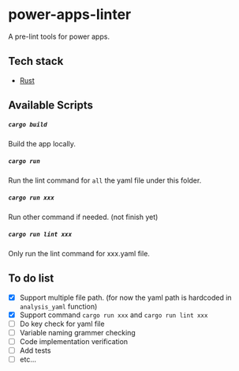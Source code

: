# power-apps-linter
A pre-lint tools for power apps. 

## Tech stack

- [Rust](https://www.rust-lang.org/)
  
## Available Scripts
##### `cargo build`
Build the app locally.

##### `cargo run`
Run the lint command for `all` the yaml file under this folder.

##### `cargo run xxx`
Run other command if needed. (not finish yet)

##### `cargo run lint xxx`
Only run the lint command for xxx.yaml file. 

## To do list
- [x] Support multiple file path. (for now the yaml path is hardcoded in `analysis_yaml` function)
- [x] Support command `cargo run xxx` and `cargo run lint xxx`
- [ ] Do key check for yaml file
- [ ] Variable naming grammer checking
- [ ] Code implementation verification
- [ ] Add tests
- [ ] etc...